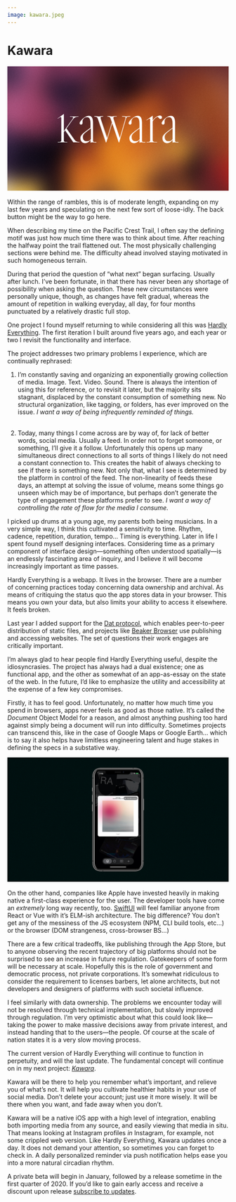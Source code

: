 ```yaml
---
image: kawara.jpeg
---
```


# Kawara

[![c:1/12 r:56.25](kawara.jpeg)](https://kawara.app)

Within the range of rambles, this is of moderate length, expanding on my last few years and speculating on the next few sort of loose-idly. The back button might be the way to go here.

When describing my time on the Pacific Crest Trail, I often say the defining motif was just how much time there was to think about time. After reaching the halfway point the trail flattened out. The most physically challenging sections were behind me. The difficulty ahead involved staying motivated in such homogeneous terrain.

During that period the question of “what next” began surfacing. Usually after lunch. I’ve been fortunate, in that there has never been any shortage of possibility when asking the question. These new circumstances were personally unique, though, as changes have felt gradual, whereas the amount of repetition in walking everyday, all day, for four months punctuated by a relatively drastic full stop.

One project I found myself returning to while considering all this was [Hardly Everything](https://hardlyeverything.com). The first iteration I built around five years ago, and each year or two I revisit the functionality and interface.

<!-- more -->

The project addresses two primary problems I experience, which are continually rephrased:

1. I’m constantly saving and organizing an exponentially growing collection of media. Image. Text. Video. Sound. There is always the intention of using this for reference, or to revisit it later, but the majority sits stagnant, displaced by the constant consumption of something new. No structural organization, like tagging, or folders, has ever improved on the issue. *I want a way of being infrequently reminded of things.*<br><br>

2. Today, many things I come across are by way of, for lack of better words, social media. Usually a feed. In order not to forget someone, or something, I’ll give it a follow. Unfortunately this opens up many simultaneous direct connections to all sorts of things I likely do not need a constant connection to. This creates the habit of always checking to see if there is something new. Not only that, what I see is determined by the platform in control of the feed. The non-linearity of feeds these days, an attempt at solving the issue of volume, means some things go unseen which may be of importance, but perhaps don’t generate the type of engagement these platforms prefer to see. *I want a way of controlling the rate of flow for the media I consume.*

I picked up drums at a young age, my parents both being musicians. In a very simple way, I think this cultivated a sensitivity to time. Rhythm, cadence, repetition, duration, tempo… Timing is everything. Later in life I spent found myself designing interfaces. Considering time as a primary component of interface design—something often understood spatially—is an endlessly fascinating area of inquiry, and I believe it will become increasingly important as time passes.

Hardly Everything is a webapp. It lives in the browser. There are a number of concerning practices today concerning data ownership and archival. As means of critiquing the status quo the app stores data in your browser. This means you own your data, but also limits your ability to access it elsewhere. It feels broken.

Last year I added support for the [Dat protocol](https://dat.foundation), which enables peer-to-peer distribution of static files, and projects like [Beaker Browser](https://beakerbrowser.com) use publishing and accessing websites. The set of questions their work engages are critically important.

I’m always glad to hear people find Hardly Everything useful, despite the idiosyncrasies. The project has always had a dual existence; one as functional app, and the other as somewhat of an app-as-essay on the state of the web. In the future, I’d like to emphasize the utility and accessibility at the expense of a few key compromises.

Firstly, it has to feel good. Unfortunately, no matter how much time you spend in browsers, apps never feels as good as those native. It’s called the *Document* Object Model for a reason, and almost anything pushing too hard against simply being a document will run into difficulty. Sometimes projects can transcend this, like in the case of Google Maps or Google Earth… which is to say it also helps have limitless engineering talent and huge stakes in defining the specs in a substative way.

![c:1/12 r:56.25](kawara-app.jpeg)

On the other hand, companies like Apple have invested heavily in making native a first-class experience for the user. The developer tools have come an *extremely* long way recently, too. [SwiftUI](https://developer.apple.com/xcode/swiftui/) will feel familiar anyone from React or Vue with it’s ELM-ish architecture. The big difference? You don’t get any of the messiness of the JS ecosystem (NPM, CLI build tools, etc…) or the browser (DOM strangeness, cross-browser BS…)

There are a few critical tradeoffs, like publishing through the App Store, but to anyone observing the recent trajectory of big platforms should not be surprised to see an increase in future regulation. Gatekeepers of some form will be necessary at scale. Hopefully this is the role of government and democratic process, not private corporations. It’s somewhat ridiculous to consider the requirement to licenses barbers, let alone architects, but not developers and designers of platforms with such societal influence.

I feel similarly with data ownership. The problems we encounter today will not be resolved through technical implementation, but slowly improved through regulation. I’m very optimistic about what this could look like—taking the power to make massive decisions away from private interest, and instead handing that to the users—the people. Of course at the scale of nation states it is a very slow moving process.

The current version of Hardly Everything will continue to function in perpetuity, and will the last update. The fundamental concept will continue on in my next project: [*Kawara*](http://kawara.app).

Kawara will be there to help you remember what’s important, and relieve you of what’s not. It will help you cultivate healthier habits in your use of social media. Don’t delete your account; just use it more wisely. It will be there when you want, and fade away when you don’t.

Kawara will be a native iOS app with a high level of integration, enabling both importing media from any source, and easily viewing that media in situ. That means looking at Instagram profiles *in* Instagram, for example, not some crippled web version. Like Hardly Everything, Kawara updates once a day. It does not demand your attention, so sometimes you can forget to check in. A daily personalized reminder via push notification helps ease you into a more natural circadian rhythm.

A private beta will begin in January, followed by a release sometime in the first quarter of 2020. If you’d like to gain early access and receive a discount upon release [subscribe to updates](https://www.kawara.app).